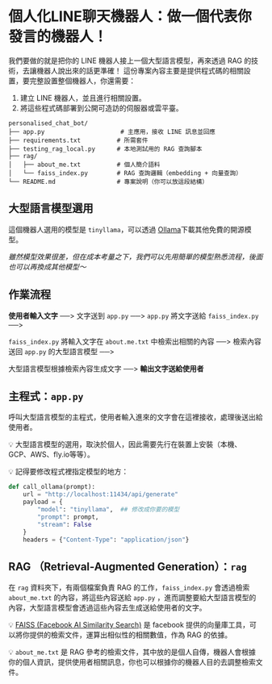 # 個人化LINE聊天機器人：做一個代表你發言的機器人！
我們要做的就是把你的 LINE 機器人接上一個大型語言模型，再來透過 RAG 的技術，去讓機器人說出來的話更準確！
這份專案內容主要是提供程式碼的相關設置，要完整設置整個機器人，你還需要：

1. 建立 LINE 機器人，並且進行相關設置。
2. 將這些程式碼部署到公開可造訪的伺服器或雲平臺。
```
personalised_chat_bot/
├── app.py                     # 主應用，接收 LINE 訊息並回應
├── requirements.txt          # 所需套件
├── testing_rag_local.py      # 本地測試用的 RAG 查詢腳本
├── rag/
│   ├── about_me.txt          # 個人簡介語料
│   └── faiss_index.py        # RAG 查詢邏輯（embedding + 向量查詢）
└── README.md                 # 專案說明（你可以放這段結構）
```

## 大型語言模型選用

這個機器人選用的模型是 `tinyllama`，可以透過 [Ollama](https://ollama.com/)下載其他免費的開源模型。


*雖然模型效果很差，但在成本考量之下，我們可以先用簡單的模型熟悉流程，後面也可以再換成其他模型～*

## 作業流程
**使用者輸入文字** ──> 文字送到 `app.py` ──> `app.py` 將文字送給 `faiss_index.py` ──> 

  `faiss_index.py` 將輸入文字在 `about.me.txt`  中檢索出相關的內容 ──> 檢索內容送回 `app.py` 的大型語言模型 ──> 

  大型語言模型根據檢索內容生成文字 ──> **輸出文字送給使用者**

## 主程式：`app.py`
呼叫大型語言模型的主程式，使用者輸入進來的文字會在這裡接收，處理後送出給使用者。

💡 大型語言模型的選用，取決於個人，因此需要先行在裝置上安裝（本機、GCP、AWS、fly.io等等）。

💡 記得要修改程式裡指定模型的地方：

```python
def call_ollama(prompt):
    url = "http://localhost:11434/api/generate"
    payload = {
	    "model": "tinyllama",  ## 修改成你要的模型
        "prompt": prompt,
        "stream": False
    }
    headers = {"Content-Type": "application/json"}
```

## RAG （Retrieval-Augmented Generation）：`rag`
在 `rag` 資料夾下，有兩個檔案負責 RAG 的工作，`faiss_index.py` 會透過檢索 `about_me.txt` 的內容，將這些內容送給 `app.py` ，進而調整要給大型語言模型的內容，大型語言模型會透過這些內容去生成送給使用者的文字。

💡 [FAISS (Facebook AI Similarity Search)]('faiss.ai') 是 facebook 提供的向量庫工具，可以將你提供的檢索文件，運算出相似性的相關數值，作為 RAG 的依據。

💡 `about_me.txt` 是 RAG 參考的檢索文件，其中放的是個人自傳，機器人會根據你的個人資訊，提供使用者相關訊息，你也可以根據你的機器人目的去調整檢索文件。




